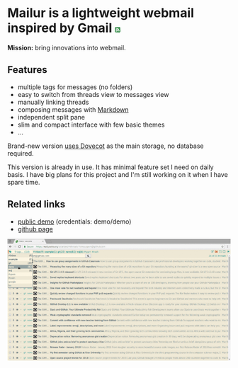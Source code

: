 # Mailur is a lightweight webmail inspired by Gmail [![RSS](../rss.png)](feed.xml)

**Mission:** bring innovations into webmail.

## Features
- multiple tags for messages (no folders)
- easy to switch from threads view to messages view
- manually linking threads
- composing messages with [Markdown][]
- independent split pane
- slim and compact interface with few basic themes
- ...

Brand-new version [uses Dovecot][gh09] as the main storage, no database required.

This version is already in use. It has minimal feature set I need on daily basis. I have big plans for this project and I'm still working on it when I have spare time.

## Related links
- [public demo][demo] (credentials: demo/demo)
- [github page][gh]

![Screenshots](screenshots.gif)

[demo]: http://demo.pusto.org
[vimeo]: https://vimeo.com/259140545
[gh]: https://github.com/naspeh/mailur/
[gh09]: https://github.com/naspeh/mailur/issues/9
[Markdown]: https://daringfireball.net/projects/markdown/syntax
